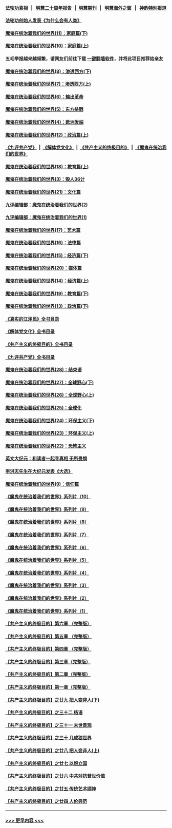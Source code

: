 #### [法轮功真相](https://github.com/gfw-breaker/truth/blob/master/README.md?t=0) &nbsp;&nbsp;|&nbsp;&nbsp; [明慧二十周年报告](https://github.com/gfw-breaker/mh-reports/blob/master/README.md?t=0) &nbsp;&nbsp;|&nbsp;&nbsp;[明慧期刊](https://github.com/gfw-breaker/mh-qikan) &nbsp;&nbsp;|&nbsp;&nbsp; [明慧海外之窗](https://github.com/gfw-breaker/mh-news/blob/master/README.md?t=0) &nbsp;&nbsp;|&nbsp;&nbsp; [神韵特别报道](https://github.com/gfw-breaker/mh-news/blob/master/shenyun.md?t=0)
#### [法轮功创始人发表《为什么会有人类》](../pages/nsc422/n13912117.md?t=04152143) 
#### [魔鬼在统治着我们的世界(11)：家庭篇(下)](../pages/nsc422/n10440961.md?t=04152143) 
#### [魔鬼在统治着我们的世界(10)：家庭篇(上)](../pages/nsc422/n10435448.md?t=04152143) 
#### 五毛举报越来越频繁，请网友们前往下载 [一键翻墙软件](https://github.com/gfw-breaker/ssr-accounts)，并将此项目推荐给亲友
#### [魔鬼在统治着我们的世界(8)：渗透西方(下)](../pages/nsc422/n10429603.md?t=04152143) 
#### [魔鬼在统治着我们的世界(7)：渗透西方(上)](../pages/nsc422/n10426013.md?t=04152143) 
#### [魔鬼在统治着我们的世界(6)：输出革命](../pages/nsc422/n10421536.md?t=04152143) 
#### [魔鬼在统治着我们的世界(5)：东方杀戮](../pages/nsc422/n10417707.md?t=04152143) 
#### [魔鬼在统治着我们的世界(4)：欧洲发端](../pages/nsc422/n10414890.md?t=04152143) 
#### [魔鬼在统治着我们的世界(12)：政治篇(上)](../pages/nsc422/n10444576.md?t=04152143) 
#### [《九评共产党》](https://github.com/begood0513/9ping.md/blob/master/README.md) &nbsp;|&nbsp; [《解体党文化》](../../../../jtdwh.md/blob/master/README.md)  &nbsp;|&nbsp; [《共产主义的终极目的》](../../../../gczydzjmd.md/blob/master/README.md) &nbsp;|&nbsp; [《魔鬼在统治我们的世界》](../../../../mgztzwmdsj.md/blob/master/README.md) 
#### [魔鬼在统治着我们的世界(18)：教育篇(上)](../pages/nsc422/n10526970.md?t=04152143) 
#### [魔鬼在统治着我们的世界(3)：毁人36计](../pages/nsc422/n10411583.md?t=04152143) 
#### [魔鬼在统治着我们的世界(21)：文化篇](../pages/nsc422/n10597706.md?t=04152143) 
#### [九评编辑部：魔鬼在统治着我们的世界(2)](../pages/nsc422/n10410036.md?t=04152143) 
#### [九评编辑部：魔鬼在统治着我们的世界(1)](../pages/nsc422/n10406825.md?t=04152143) 
#### [魔鬼在统治着我们的世界(17)：艺术篇](../pages/nsc422/n10499093.md?t=04152143) 
#### [魔鬼在统治着我们的世界(16)：法律篇](../pages/nsc422/n10485969.md?t=04152143) 
#### [魔鬼在统治着我们的世界(15)：经济篇(下)](../pages/nsc422/n10469975.md?t=04152143) 
#### [魔鬼在统治着我们的世界(20)：媒体篇](../pages/nsc422/n10586579.md?t=04152143) 
#### [魔鬼在统治着我们的世界(14)：经济篇(上)](../pages/nsc422/n10457370.md?t=04152143) 
#### [魔鬼在统治着我们的世界(19)：教育篇(下)](../pages/nsc422/n10564808.md?t=04152143) 
#### [魔鬼在统治着我们的世界(13)：政治篇(下)](../pages/nsc422/n10448270.md?t=04152143) 
#### [《真实的江泽民》全书目录](../pages/nsc422/n13721399.md?t=04152143) 
#### [《解体党文化》全书目录](../pages/nsc422/n13721157.md?t=04152143) 
#### [《共产主义的终极目的》全书目录](../pages/nsc422/n13721048.md?t=04152143) 
#### [《九评共产党》全书目录](../pages/nsc422/n13708085.md?t=04152143) 
#### [魔鬼在统治着我们的世界(28)：结束语](../pages/nsc422/n10936246.md?t=04152143) 
#### [魔鬼在统治着我们的世界(27)：全球野心(下)](../pages/nsc422/n10928319.md?t=04152143) 
#### [魔鬼在统治着我们的世界(26)：全球野心(上)](../pages/nsc422/n10900318.md?t=04152143) 
#### [魔鬼在统治着我们的世界(25)：全球化](../pages/nsc422/n10788205.md?t=04152143) 
#### [魔鬼在统治着我们的世界(24)：环保主义(下)](../pages/nsc422/n10695307.md?t=04152143) 
#### [魔鬼在统治着我们的世界(23)：环保主义(上)](../pages/nsc422/n10688613.md?t=04152143) 
#### [魔鬼在统治着我们的世界(22)：恐怖主义](../pages/nsc422/n10614727.md?t=04152143) 
#### [英文大纪元：和读者一起寻真相 无所畏惧](../pages/nsc422/n12542027.md?t=04152143) 
#### [李洪志先生在大纪元发表《大选》](../pages/nsc422/n12534746.md?t=04152143) 
#### [魔鬼在统治着我们的世界(9)：信仰篇](../pages/nsc422/n10432159.md?t=04152143) 
#### [《魔鬼在统治着我们的世界》系列片（10）](../pages/nsc422/n12292670.md?t=04152143) 
#### [《魔鬼在统治着我们的世界》系列片（9）](../pages/nsc422/n12290859.md?t=04152143) 
#### [《魔鬼在统治着我们的世界》系列片（8）](../pages/nsc422/n12287445.md?t=04152143) 
#### [《魔鬼在统治着我们的世界》系列片（7）](../pages/nsc422/n12283425.md?t=04152143) 
#### [《魔鬼在统治着我们的世界》系列片（6）](../pages/nsc422/n12282314.md?t=04152143) 
#### [《魔鬼在统治着我们的世界》系列片（5）](../pages/nsc422/n12281419.md?t=04152143) 
#### [《魔鬼在统治着我们的世界》系列片（4）](../pages/nsc422/n12274024.md?t=04152143) 
#### [《魔鬼在统治着我们的世界》系列片（3）](../pages/nsc422/n12271322.md?t=04152143) 
#### [《魔鬼在统治着我们的世界》系列片（2）](../pages/nsc422/n12269049.md?t=04152143) 
#### [《魔鬼在统治着我们的世界》系列片（1）](../pages/nsc422/n12267575.md?t=04152143) 
#### [【共产主义的终极目的】第六章 （完整版）](../pages/nsc422/n11428913.md?t=04152143) 
#### [【共产主义的终极目的】第五章 （完整版）](../pages/nsc422/n11428912.md?t=04152143) 
#### [【共产主义的终极目的】第四章 （完整版）](../pages/nsc422/n11428907.md?t=04152143) 
#### [【共产主义的终极目的】第三章（完整版）](../pages/nsc422/n11428848.md?t=04152143) 
#### [【共产主义的终极目的】第二章（完整版）](../pages/nsc422/n11428831.md?t=04152143) 
#### [【共产主义的终极目的】第一章（完整版）](../pages/nsc422/n11417651.md?t=04152143) 
#### [【共产主义的终极目的】之廿九 把人变非人(下)](../pages/nsc422/n11344140.md?t=04152143) 
#### [【共产主义的终极目的】之三十二 结语](../pages/nsc422/n11360535.md?t=04152143) 
#### [【共产主义的终极目的】之三十一 末世景观](../pages/nsc422/n11351129.md?t=04152143) 
#### [【共产主义的终极目的】之三十 几成狼世界](../pages/nsc422/n11348280.md?t=04152143) 
#### [【共产主义的终极目的】之廿八 把人变非人(上)](../pages/nsc422/n11340492.md?t=04152143) 
#### [【共产主义的终极目的】之廿七 以恨立国](../pages/nsc422/n11336944.md?t=04152143) 
#### [【共产主义的终极目的】之廿六 中共对抗普世价值](../pages/nsc422/n11324785.md?t=04152143) 
#### [【共产主义的终极目的】之廿五 传统艺术颂神](../pages/nsc422/n11296396.md?t=04152143) 
#### [【共产主义的终极目的】之廿四 人伦典范](../pages/nsc422/n11296397.md?t=04152143) 

----
#### [ >>> 更早内容 <<< ](../indexes/nsc422-earlier.md)
